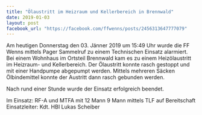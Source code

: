 ```yaml
---
title: "Ölaustritt im Heizraum und Kellerbereich in Brennwald"
date: 2019-01-03
layout: post
facebook_url: "https://facebook.com/ffwenns/posts/2456313647777079"
---
```


Am heutigen Donnerstag den 03. Jänner 2019 um 15:49 Uhr wurde die FF Wenns mittels Pager Sammelruf zu einem Technischen Einsatz alarmiert. Bei einem Wohnhaus im Ortsteil Brennwald kam es zu einem Heizölaustritt im Heizraum- und Kellerbereich. Der Ölaustritt konnte rasch gestoppt und mit einer Handpumpe abgepumpt werden. Mittels mehreren Säcken Ölbindemittel konnte der Austritt dann rasch gebunden werden.

Nach rund einer Stunde wurde der Einsatz erfolgreich beendet.

Im Einsatz:
RF-A und MTFA mit 12 Mann
9 Mann mittels TLF auf Bereitschaft
Einsatzleiter: Kdt. HBI Lukas Scheiber